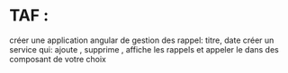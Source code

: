 # TAF :
créer une application angular de gestion des rappel: titre, date
créer un service qui: ajoute , supprime , affiche les rappels et appeler le dans des composant de votre choix